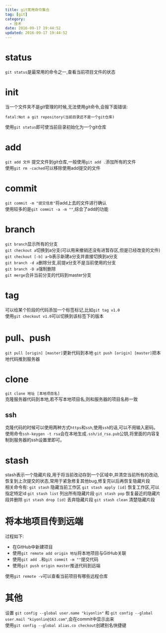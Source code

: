 ```yaml
---
title: git常用命令集合
tag: [git]
category: 
  - 技术
date: 2016-09-17 19:44:52
updated: 2016-09-17 19:44:52
---
```

# status
`git status`是最常用的命令之一,查看当前项目文件的状态

# init
当一个文件夹不是git管理的时候,无法使用git命令,会报下面错误:
```shell
fatal:Not a git repository(当前目录还不是一个git仓库)
```
使用`git status`即可使当前目录初始化为一个git仓库

# add
`git add 文件` 提交文件到git仓库,一般使用`git add .`添加所有的文件  
使用`git rm -cached`可以移除使用add提交的文件

# commit
`git commit -m "提交信息"`将add上去的文件进行确认  
使用较多的是`git commit -a -m ""`,综合了add的功能

# branch
`git branch`显示所有的分支  
`git checkout a`切换到a分支(可以用来撤销还没有进暂存区,但是已经改变的文件)  
`git checkout [-b] a`-b表示新建a分支并直接切换到a分支  
`git branch -d a`删除分支,前提a分支不是当前使用的分支  
`git branch -D a`强制删除  
`git merge`合并当前分支的代码到master分支

# tag
可以给某个阶段的代码添加一个标签标记,比如`git tag v1.0`  
使用`git checkout v1.0`可以切换到该标签下的版本

# pull、push
`git pull [origin] [master]`更新代码到本地
`git push [origin] [master]`把本地代码推到服务器

# clone
`git clone 地址 [本地项目名]`  
克隆服务器代码到本地,若不写本地项目名,则和服务器的项目名称一致

## ssh
克隆代码的时候可以使用两种方式`https`和`ssh`,使用`ssh`的话,可以不用输入密码。  
使用命令`ssh-keygen -t rsa`会在本地生成`.ssh/id_rsa.pub`公钥,将里面的内容复制到服务器的ssh设置里即可。

# stash
stash表示一个隐藏片段,用于将当前改动存到一个区域中,并清空当前所有的改动,恢复到上次提交的状态,常用于紧急修复其他bug,修复完以后再恢复隐藏片段  
相关命令有:
`git stash` 隐藏当前工作区
`git stash apply [id]` 恢复工作区,可以指定特定id
`git stash list` 列出所有隐藏片段
`git stash pop` 恢复最近的隐藏片段并删除
`git stash drop [id]` 丢弃隐藏片段
`git stash clean` 清楚隐藏片段

# 将本地项目传到远端
过程如下:
- 在GitHub中新建项目
- 使用`git remote add origin 地址`将本地项目与GitHub关联
- 使用`git add .`和`git commit -m ""`提交代码
- 使用`git push origin master`推送代码到远端

使用`git remote -v`可以查看当前项目有哪些远程仓库
# 其他
设置
`git config --global user.name "kiyonlin"` 和 
`git config --global user.mail "kiyonlin@163.com"`,会在commit中显示出来  
使用`git config --global alias.co checkout`创建别名快捷键